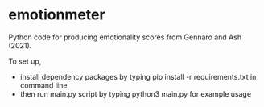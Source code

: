 # emotionmeter
Python code for producing emotionality scores from Gennaro and Ash (2021).

To set up,

- install dependency packages by typing pip install -r requirements.txt in command line
- then run main.py script by typing python3 main.py for example usage
